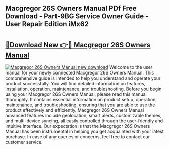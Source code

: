 ## Macgregor 26S Owners Manual PDf Free Download - Part-9BG Service Owner Guide - User Repair Edition iMx62

# <h2><a href="http://bc64382.oget.top/?id=Macgregor+26S+Owners+Manual">🔗Download New 👉🔴 Macgregor 26S Owners Manual</a></h2>

[![Macgregor 26S Owners Manual new download](https://i.imgur.com/5g1atiW.png)](http://bc64382.oget.top/?id=Macgregor+26S+Owners+Manual)
Welcome to the user manual for your newly connected Macgregor 26S Owners Manual. This comprehensive guide is intended to help you understand and operate your product successfully. You will find detailed information on features, installation, operation, maintenance, and troubleshooting. Before you begin using your Macgregor 26S Owners Manual, please read this manual thoroughly. It contains essential information on product setup, operation, maintenance, and troubleshooting, ensuring that you are able to use the product effectively and efficiently. Macgregor 26S Owners Manual advanced features include geolocation, smart alerts, customizable themes, and multi-device syncing, all easily controlled through the user-friendly and intuitive interface. Our expectation is that the Macgregor 26S Owners Manual has been instrumental in helping you get acquainted with your latest purchase. In case of any queries or concerns, feel free to contact our customer service.
